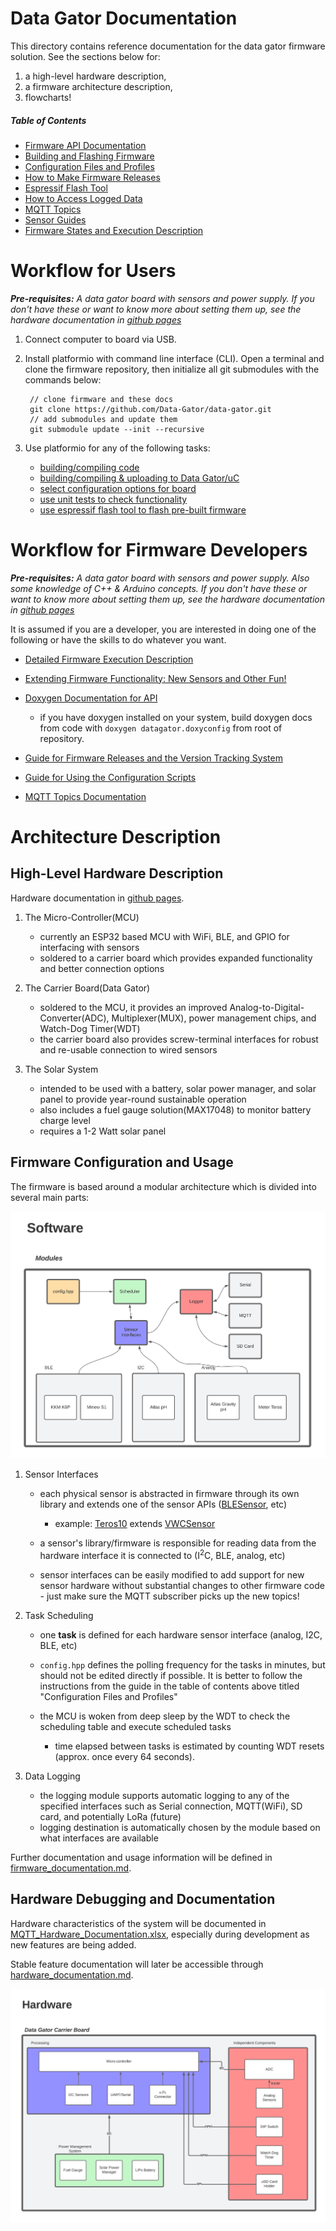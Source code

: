 # Data Gator Documentation
This directory contains reference documentation for the data gator firmware solution. See the sections below for:

1. a high-level hardware description,
2. a firmware architecture description,
3. flowcharts!

##### Table of Contents

- [Firmware API Documentation](https://data-gator.github.io/doxygen_firmware_docs/index.html)
- [Building and Flashing Firmware](How_to_Flash_Firmware.md)
- [Configuration Files and Profiles](Configuration_Files_and_Creating_Profiles.md)
- [How to Make Firmware Releases](./how_to_make_releases.md)
- [Espressif Flash Tool](Espressif_Flash_Download_Tool.md)
- [How to Access Logged Data](How_To_Access_Logged_Data.md)
- [MQTT Topics](MQTT_Topics.md)
- [Sensor Guides](sensors_and_wiring/README.md)
- [Firmware States and Execution Description](firmware_documentation.md)

# Workflow for Users

_**Pre-requisites:** A data gator board with sensors and power supply. If you don't have these or want to know more about setting them up, see the hardware documentation in [github pages](https://data-gator.github.io/Hardware)_

1. Connect computer to board via USB. 
2. Install platformio with command line interface (CLI). Open a terminal and clone the firmware repository, then initialize all git submodules with the commands below:

        // clone firmware and these docs
        git clone https://github.com/Data-Gator/data-gator.git
        // add submodules and update them
        git submodule update --init --recursive

3. Use platformio for any of the following tasks:

    * [building/compiling code](How_to_Flash_Firmware.md) 
    * [building/compiling & uploading to Data Gator/uC](How_to_Flash_Firmware.md)
    * [select configuration options for board](Configuration_Files_and_Creating_Profiles.md)
    * [use unit tests to check functionality]()
    * [use espressif flash tool to flash pre-built firmware](Espressif_Flash_Download_Tool.md)

# Workflow for Firmware Developers

_**Pre-requisites:** A data gator board with sensors and power supply. Also some knowledge of C++ & Arduino concepts. If you don't have these or want to know more about setting them up, see the hardware documentation in [github pages](https://data-gator.github.io/Hardware)_

It is assumed if you are a developer, you are interested in doing one of the following or have the skills to do whatever you want.

* [Detailed Firmware Execution Description](firmware_documentation.md)
* [Extending Firmware Functionality: New Sensors and Other Fun!](extending_firmware_functionality.md)
* [Doxygen Documentation for API](https://data-gator.github.io/doxygen_firmware_docs/index.html)

    * if you have doxygen installed on your system, build doxygen docs from code with `doxygen datagator.doxyconfig` from root of repository.

* [Guide for Firmware Releases and the Version Tracking System](how_to_make_releases.md)
* [Guide for Using the Configuration Scripts](Configuration_Files_and_Creating_Profiles.md)
* [MQTT Topics Documentation](MQTT_Topics.md)

# Architecture Description

## High-Level Hardware Description
Hardware documentation in [github pages](https://data-gator.github.io/Hardware).

1. The Micro-Controller(MCU)
    * currently an ESP32 based MCU with WiFi, BLE, and GPIO for interfacing with sensors
    * soldered to a carrier board which provides expanded functionality and better connection options 

2. The Carrier Board(Data Gator)
    * soldered to the MCU, it provides an improved Analog-to-Digital-Converter(ADC), Multiplexer(MUX), power management chips, and Watch-Dog Timer(WDT)
    * the carrier board also provides screw-terminal interfaces for robust and re-usable connection to wired sensors 

3. The Solar System
    * intended to be used with a battery, solar power manager, and solar panel to provide year-round sustainable operation
    * also includes a fuel gauge solution(MAX17048) to monitor battery charge level
    * requires a 1-2 Watt solar panel

## Firmware Configuration and Usage
The firmware is based around a modular architecture which is divided into several main parts:

![png](images/firmware_chart.png)

1. Sensor Interfaces
    * each physical sensor is abstracted in firmware through its own library and extends one of the sensor APIs ([BLESensor](https://data-gator.github.io/doxygen_firmware_docs/classBLESensor.html), etc)

        * example: [Teros10](https://data-gator.github.io/doxygen_firmware_docs/classTeros10.html) extends [VWCSensor](https://data-gator.github.io/doxygen_firmware_docs/classVWCSensor.html)

    * a sensor's library/firmware is responsible for reading data from the hardware interface it is connected to (I<sup>2</sup>C, BLE, analog, etc)
    * sensor interfaces can be easily modified to add support for new sensor hardware without substantial changes to other firmware code - just make sure the MQTT subscriber picks up the new topics! 

2. Task Scheduling
    * one **task** is defined for each hardware sensor interface (analog, I2C, BLE, etc)
    * `config.hpp` defines the polling frequency for the tasks in minutes, but should not be edited directly if possible. It is better to follow the instructions from the guide in the table of contents above titled "Configuration Files and Profiles"
    * the MCU is woken from deep sleep by the WDT to check the scheduling table and execute scheduled tasks

        * time elapsed between tasks is estimated by counting WDT resets (approx. once every 64 seconds).

3. Data Logging
    * the logging module supports automatic logging to any of the specified interfaces such as Serial connection, MQTT(WiFi), SD card, and potentially LoRa (future)
    * logging destination is automatically chosen by the module based on what interfaces are available

Further documentation and usage information will be defined in [firmware_documentation.md](firmware_documentation.md). 


## Hardware Debugging and Documentation
Hardware characteristics of the system will be documented in [MQTT_Hardware_Documentation.xlsx](MQTT_Hardware_Documentation.xlsx), especially during development as new features are being added.

Stable feature documentation will later be accessible through [hardware_documentation.md](hardware_documentation.md).

![png](images/hardware_flow_chart.png)

